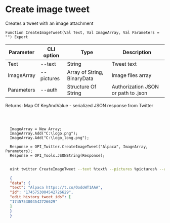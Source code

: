 ﻿---
sidebar_position: 2
---

# Create image tweet
 Creates a tweet with an image attachment



`Function CreateImageTweet(Val Text, Val ImageArray, Val Parameters = "") Export`

  | Parameter | CLI option | Type | Description |
  |-|-|-|-|
  | Text | --text | String | Tweet text |
  | ImageArray | --pictures | Array of String, BinaryData | Image files array |
  | Parameters | --auth | Structure Of String | Authorization JSON or path to .json |

  
  Returns:  Map Of KeyAndValue - serialized JSON response from Twitter

<br/>




```bsl title="Code example"
  
  ImageArray = New Array;
  ImageArray.Add("C:\logo.png");
  ImageArray.Add("C:\logo_long.png");
  
  Response = OPI_Twitter.CreateImageTweet("Alpaca", ImageArray, Parameters);
  Response = OPI_Tools.JSONString(Response);
```



```sh title="CLI command example"
    
  oint twitter CreateImageTweet --text %text% --pictures %pictures% --auth %auth%

```

```json title="Result"
  {
  "data": {
  "text": "Alpaca https://t.co/OodoWT1AAA",
  "id": "1745753004542726629",
  "edit_history_tweet_ids": [
  "1745753004542726629"
  ]
  }
  }

```

